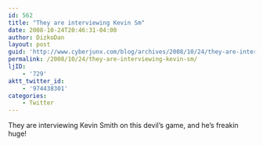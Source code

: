```yaml
---
id: 562
title: "They are interviewing Kevin Sm"
date: 2008-10-24T20:46:31-04:00
author: DizkoDan
layout: post
guid: 'http://www.cyberjunx.com/blog/archives/2008/10/24/they-are-interviewing-kevin-sm/'
permalink: /2008/10/24/they-are-interviewing-kevin-sm/
ljID:
    - '729'
aktt_twitter_id:
    - '974438301'
categories:
    - Twitter
---
```


They are interviewing Kevin Smith on this devil’s game, and he’s freakin huge!
